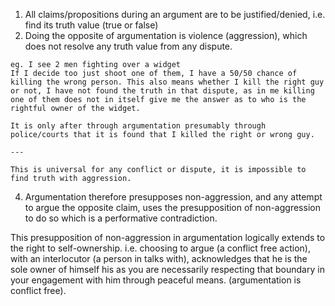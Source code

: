 1. All claims/propositions during an argument are to be justified/denied, i.e. find its truth value (true or false)
2. Doing the opposite of argumentation is violence (aggression), which does not resolve any truth value from any dispute.
```
eg. I see 2 men fighting over a widget
If I decide too just shoot one of them, I have a 50/50 chance of killing the wrong person. This also means whether I kill the right guy or not, I have not found the truth in that dispute, as in me killing one of them does not in itself give me the answer as to who is the rightful owner of the widget.

It is only after through argumentation presumably through police/courts that it is found that I killed the right or wrong guy.

---

This is universal for any conflict or dispute, it is impossible to find truth with aggression.

```
4. Argumentation therefore presupposes non-aggression, and any attempt to argue the opposite claim, uses the presupposition of non-aggression to do so which is a performative contradiction.

This presupposition of non-aggression in argumentation logically extends to the right to self-ownership. 
i.e. choosing to argue (a conflict free action), with an interlocutor (a person in talks with), acknowledges that he is the sole owner of himself his as you are necessarily respecting that boundary in your engagement with him through peaceful means. (argumentation is conflict free).